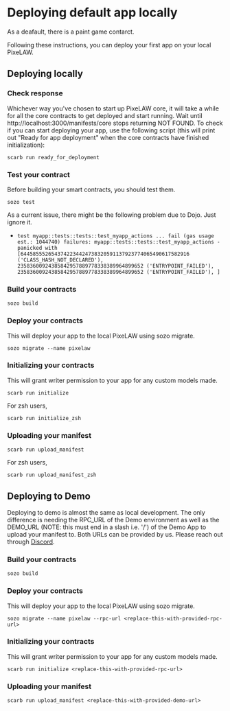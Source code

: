 # Deploying default app locally

As a deafault, there is a paint game contarct.

Following these instructions, you can deploy your first app on your local PixeLAW.

## Deploying locally

### Check response

Whichever way you've chosen to start up PixeLAW core, it will take a while for all the core contracts to get deployed
and start running. Wait until http://localhost:3000/manifests/core stops returning NOT FOUND. To check if you can
start deploying your app, use the following script (this will print out "Ready for app deployment" when the core
contracts have finished initialization):

````console
scarb run ready_for_deployment
````

### Test your contract
Before building your smart contracts, you should test them.
````console
sozo test
````

As a current issue, there might be the following problem due to Dojo. Just ignore it.
- `test myapp::tests::tests::test_myapp_actions ... fail (gas usage est.: 1044740)
  failures:
  myapp::tests::tests::test_myapp_actions - panicked with [6445855526543742234424738320591137923774065490617582916 ('CLASS_HASH_NOT_DECLARED'), 23583600924385842957889778338389964899652 ('ENTRYPOINT_FAILED'), 23583600924385842957889778338389964899652 ('ENTRYPOINT_FAILED'), ]`


### Build your contracts
````console
sozo build
````

### Deploy your contracts
This will deploy your app to the local PixeLAW using sozo migrate.
````console
sozo migrate --name pixelaw
````

### Initializing your contracts
This will grant writer permission to your app for any custom models made.
````console
scarb run initialize
````

For zsh users, 
````console
scarb run initialize_zsh
````

### Uploading your manifest
````console
scarb run upload_manifest
````

For zsh users,
````console
scarb run upload_manifest_zsh
````

## Deploying to Demo
Deploying to demo is almost the same as local development. The only difference is needing
the RPC_URL of the Demo environment as well as the DEMO_URL (NOTE: this must end in a slash i.e. '/')
of the Demo App to upload your manifest to. Both URLs can be provided by us. Please reach out through [Discord](https://t.co/jKDjNbFdZ5).


### Build your contracts
````console
sozo build
````

### Deploy your contracts
This will deploy your app to the local PixeLAW using sozo migrate.
````console
sozo migrate --name pixelaw --rpc-url <replace-this-with-provided-rpc-url>
````

### Initializing your contracts
This will grant writer permission to your app for any custom models made.
````console
scarb run initialize <replace-this-with-provided-rpc-url>
````

### Uploading your manifest
````console
scarb run upload_manifest <replace-this-with-provided-demo-url>
````